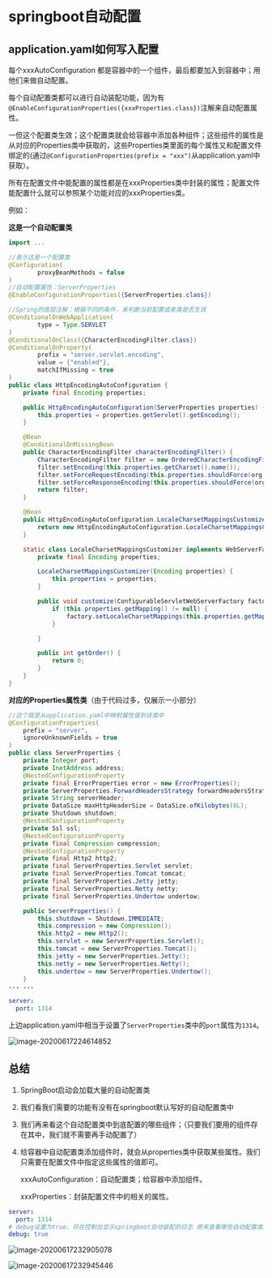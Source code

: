 #  springboot自动配置

## application.yaml如何写入配置

每个xxxAutoConfiguration 都是容器中的一个组件，最后都要加入到容器中；用他们来做自动配置。

每个自动配置类都可以进行自动装配功能，因为有`@EnableConfigurationProperties({xxxProperties.class})`注解来自动配置属性。

一但这个配置类生效；这个配置类就会给容器中添加各种组件；这些组件的属性是从对应的Properties类中获取的，这些Properties类里面的每个属性又和配置文件绑定的(通过`@ConfigurationProperties(prefix = "xxx")`从application.yaml中获取）。

所有在配置文件中能配置的属性都是在xxxProperties类中封装的属性；配置文件能配置什么就可以参照某个功能对应的xxxProperties类。

例如：

**这是一个自动配置类**

```java
import ...

//表示这是一个配置类
@Configuration(
        proxyBeanMethods = false
)
//自动配置属性：ServerProperties
@EnableConfigurationProperties({ServerProperties.class})

//Spring的底层注解：根据不同的条件，来判断当前配置或者类是否生效
@ConditionalOnWebApplication(
        type = Type.SERVLET
)
@ConditionalOnClass({CharacterEncodingFilter.class})
@ConditionalOnProperty(
        prefix = "server.servlet.encoding",
        value = {"enabled"},
        matchIfMissing = true
)
public class HttpEncodingAutoConfiguration {
    private final Encoding properties;

    public HttpEncodingAutoConfiguration(ServerProperties properties) {
        this.properties = properties.getServlet().getEncoding();
    }

    @Bean
    @ConditionalOnMissingBean
    public CharacterEncodingFilter characterEncodingFilter() {
        CharacterEncodingFilter filter = new OrderedCharacterEncodingFilter();
        filter.setEncoding(this.properties.getCharset().name());
        filter.setForceRequestEncoding(this.properties.shouldForce(org.springframework.boot.web.servlet.server.Encoding.Type.REQUEST));
        filter.setForceResponseEncoding(this.properties.shouldForce(org.springframework.boot.web.servlet.server.Encoding.Type.RESPONSE));
        return filter;
    }

    @Bean
    public HttpEncodingAutoConfiguration.LocaleCharsetMappingsCustomizer localeCharsetMappingsCustomizer() {
        return new HttpEncodingAutoConfiguration.LocaleCharsetMappingsCustomizer(this.properties);
    }

    static class LocaleCharsetMappingsCustomizer implements WebServerFactoryCustomizer<ConfigurableServletWebServerFactory>, Ordered {
        private final Encoding properties;

        LocaleCharsetMappingsCustomizer(Encoding properties) {
            this.properties = properties;
        }

        public void customize(ConfigurableServletWebServerFactory factory) {
            if (this.properties.getMapping() != null) {
                factory.setLocaleCharsetMappings(this.properties.getMapping());
            }

        }

        public int getOrder() {
            return 0;
        }
    }
}

```

**对应的Properties属性类**（由于代码过多，仅展示一小部分）

```java
//这个就是从application.yaml中映射属性值到该类中
@ConfigurationProperties(
    prefix = "server",
    ignoreUnknownFields = true
)
public class ServerProperties {
    private Integer port;
    private InetAddress address;
    @NestedConfigurationProperty
    private final ErrorProperties error = new ErrorProperties();
    private ServerProperties.ForwardHeadersStrategy forwardHeadersStrategy;
    private String serverHeader;
    private DataSize maxHttpHeaderSize = DataSize.ofKilobytes(8L);
    private Shutdown shutdown;
    @NestedConfigurationProperty
    private Ssl ssl;
    @NestedConfigurationProperty
    private final Compression compression;
    @NestedConfigurationProperty
    private final Http2 http2;
    private final ServerProperties.Servlet servlet;
    private final ServerProperties.Tomcat tomcat;
    private final ServerProperties.Jetty jetty;
    private final ServerProperties.Netty netty;
    private final ServerProperties.Undertow undertow;

    public ServerProperties() {
        this.shutdown = Shutdown.IMMEDIATE;
        this.compression = new Compression();
        this.http2 = new Http2();
        this.servlet = new ServerProperties.Servlet();
        this.tomcat = new ServerProperties.Tomcat();
        this.jetty = new ServerProperties.Jetty();
        this.netty = new ServerProperties.Netty();
        this.undertow = new ServerProperties.Undertow();
    }
... ...
```

```yaml
server:
  port: 1314
```

上边application.yaml中相当于设置了`ServerProperties`类中的`port`属性为`1314`。



![image-20200617224614852](C:\Users\郑大人\AppData\Roaming\Typora\typora-user-images\image-20200617224614852.png)



## 总结

1. SpringBoot启动会加载大量的自动配置类

2. 我们看我们需要的功能有没有在springboot默认写好的自动配置类中

3. 我们再来看这个自动配置类中到底配置的哪些组件；（只要我们要用的组件存在其中，我们就不需要再手动配置了）

4. 给容器中自动配置类添加组件时，就会从properties类中获取某些属性。我们只需要在配置文件中指定这些属性的值即可。

   xxxAutoConfiguration：自动配置类；给容器中添加组件。

   xxxProperties：封装配置文件中的相关的属性。

```yaml
server:
  port: 1314
# debug设置为true，将在控制台显示springboot自动装配的日志 用来查看哪些自动配置类生效了，哪些没有生效。
debug: true
```

![image-20200617232905078](C:\Users\郑大人\AppData\Roaming\Typora\typora-user-images\image-20200617232905078.png)

![image-20200617232945446](C:\Users\郑大人\AppData\Roaming\Typora\typora-user-images\image-20200617232945446.png)
